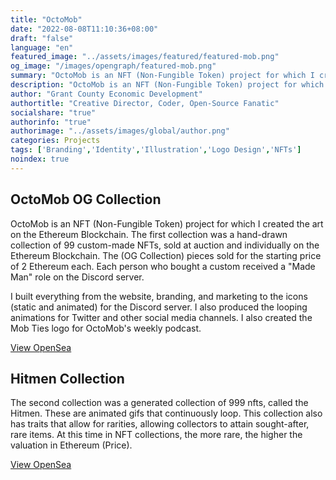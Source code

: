 ```yaml
---
title: "OctoMob"
date: "2022-08-08T11:10:36+08:00"
draft: "false"
language: "en"
featured_image: "../assets/images/featured/featured-mob.png"
og_image: "/images/opengraph/featured-mob.png"
summary: "OctoMob is an NFT (Non-Fungible Token) project for which I created the art on the Ethereum Blockchain. The first collection was a hand-drawn collection of 99 custom-made NFTs, sold at auction and individually on the Ethereum Blockchain."
description: "OctoMob is an NFT (Non-Fungible Token) project for which I created the art on the Ethereum Blockchain. The first collection was a hand-drawn collection of 99 custom-made NFTs, sold at auction and individually on the Ethereum Blockchain. The (OG Collection) pieces sold for the starting price of 2 Ethereum each. Each person who bought a custom received a Made Man role on the Discord server."
author: "Grant County Economic Development"
authortitle: "Creative Director, Coder, Open-Source Fanatic"
socialshare: "true"
authorinfo: "true"
authorimage: "../assets/images/global/author.png"
categories: Projects
tags: ['Branding','Identity','Illustration','Logo Design','NFTs']
noindex: true
---
```

## OctoMob OG Collection

OctoMob is an NFT (Non-Fungible Token) project for which I created the art on the Ethereum Blockchain. The first collection was a hand-drawn collection of 99 custom-made NFTs, sold at auction and individually on the Ethereum Blockchain. The (OG Collection) pieces sold for the starting price of 2 Ethereum each. Each person who bought a custom received a "Made Man" role on the Discord server.

I built everything from the website, branding, and marketing to the icons (static and animated) for the Discord server. I also produced the looping animations for Twitter and other social media channels. I also created the Mob Ties logo for OctoMob's weekly podcast.

<div class="grid grid-cols-1 gap-2 sm:grid-cols-3 not-prose">
    <div>
        <img src="/images/webp/projects/mob/octomob-og-01.webp" alt="" class="rounded-2xl" />
    </div>
    <div>
        <img src="/images/webp/projects/mob/octomob-og-02.webp" alt="" class="rounded-2xl" />
    </div>
    <div>
        <img src="/images/webp/projects/mob/octomob-og-03.webp" alt="" class="rounded-2xl" />
    </div>
    <div>
        <img src="/images/webp/projects/mob/octomob-og-04.webp" alt="" class="rounded-2xl" />
    </div>
    <div>
        <img src="/images/webp/projects/mob/octomob-og-05.webp" alt="" class="rounded-2xl" />
    </div>
    <div>
        <img src="/images/webp/projects/mob/octomob-og-06.webp" alt="" class="rounded-2xl" />
    </div>
    <div>
        <img src="/images/webp/projects/mob/octomob-og-07.webp" alt="" class="rounded-2xl" />
    </div>
    <div>
        <img src="/images/webp/projects/mob/octomob-og-08.webp" alt="" class="rounded-2xl" />
    </div>
    <div>
        <img src="/images/webp/projects/mob/octomob-og-09.webp" alt="" class="rounded-2xl" />
    </div>
    <div>
        <img src="/images/webp/projects/mob/octomob-og-10.webp" alt="" class="rounded-2xl" />
    </div>
    <div>
        <img src="/images/webp/projects/mob/octomob-og-11.webp" alt="" class="rounded-2xl" />
    </div>
    <div>
        <img src="/images/webp/projects/mob/octomob-og-12.webp" alt="" class="rounded-2xl" />
    </div>
</div>

<div class="mx-auto my-6 text-center">
    <a href="https://opensea.io/collection/the-octomob-family" class="no-underline relative inline-flex items-center justify-center p-0.5 mb-2 mr-2 overflow-hidden text-lg font-black text-gray-900 rounded-lg group bg-gradient-to-br from-pink-500 to-orange-400 group-hover:from-pink-500 group-hover:to-orange-400 hover:text-white dark:text-white focus:ring-4 focus:outline-none focus:ring-pink-200 dark:focus:ring-pink-800">
    <span class="relative px-5 py-2.5 transition-all ease-in duration-75 bg-white dark:bg-gray-900 rounded-md group-hover:bg-opacity-0">
        View OpenSea
    </span>
    </a>
</div>

## Hitmen Collection

The second collection was a generated collection of 999 nfts, called the Hitmen. These are animated gifs that continuously loop. This collection also has traits that allow for rarities, allowing collectors to attain sought-after, rare items. At this time in NFT collections, the more rare, the higher the valuation in Ethereum (Price).

<div class="grid grid-cols-1 gap-2 sm:grid-cols-3 not-prose">
    <div>
        <img src="/images/webp/projects/mob/octomob-hitmen-01.webp" alt="" class="rounded-2xl" />
    </div>
    <div>
        <img src="/images/webp/projects/mob/octomob-hitmen-02.webp" alt="" class="rounded-2xl" />
    </div>
    <div>
        <img src="/images/webp/projects/mob/octomob-hitmen-03.webp" alt="" class="rounded-2xl" />
    </div>
    <div>
        <img src="/images/webp/projects/mob/octomob-hitmen-04.webp" alt="" class="rounded-2xl" />
    </div>
    <div>
        <img src="/images/webp/projects/mob/octomob-hitmen-05.webp" alt="" class="rounded-2xl" />
    </div>
    <div>
        <img src="/images/webp/projects/mob/octomob-hitmen-06.webp" alt="" class="rounded-2xl" />
    </div>
    <div>
        <img src="/images/webp/projects/mob/octomob-hitmen-07.webp" alt="" class="rounded-2xl" />
    </div>
    <div>
        <img src="/images/webp/projects/mob/octomob-hitmen-08.webp" alt="" class="rounded-2xl" />
    </div>
    <div>
        <img src="/images/webp/projects/mob/octomob-hitmen-09.webp" alt="" class="rounded-2xl" />
    </div>
</div>

<div class="mx-auto my-6 text-center">
    <a href="https://opensea.io/collection/octomob-hitmen" class="no-underline relative inline-flex items-center justify-center p-0.5 mb-2 mr-2 overflow-hidden text-lg font-black text-gray-900 rounded-lg group bg-gradient-to-br from-pink-500 to-orange-400 group-hover:from-pink-500 group-hover:to-orange-400 hover:text-white dark:text-white focus:ring-4 focus:outline-none focus:ring-pink-200 dark:focus:ring-pink-800">
    <span class="relative px-5 py-2.5 transition-all ease-in duration-75 bg-white dark:bg-gray-900 rounded-md group-hover:bg-opacity-0">
        View OpenSea
    </span>
    </a>
</div>
